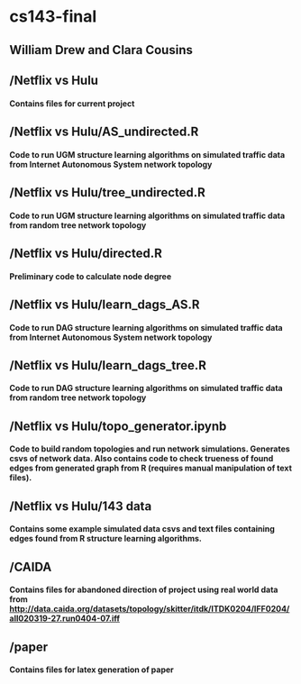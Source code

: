 # cs143-final
## William Drew and Clara Cousins

## /Netflix vs Hulu
#### Contains files for current project

## /Netflix vs Hulu/AS_undirected.R
#### Code to run UGM structure learning algorithms on simulated traffic data from Internet Autonomous System network topology

## /Netflix vs Hulu/tree_undirected.R
#### Code to run UGM structure learning algorithms on simulated traffic data from random tree network topology

## /Netflix vs Hulu/directed.R
#### Preliminary code to calculate node degree

## /Netflix vs Hulu/learn_dags_AS.R
#### Code to run DAG structure learning algorithms on simulated traffic data from Internet Autonomous System network topology

## /Netflix vs Hulu/learn_dags_tree.R
#### Code to run DAG structure learning algorithms on simulated traffic data from random tree network topology

## /Netflix vs Hulu/topo_generator.ipynb
#### Code to build random topologies and run network simulations. Generates csvs of network data. Also contains code to check trueness of found edges from generated graph from R (requires manual manipulation of text files).

## /Netflix vs Hulu/143 data
#### Contains some example simulated data csvs and text files containing edges found from R structure learning algorithms.

## /CAIDA
#### Contains files for abandoned direction of project using real world data from http://data.caida.org/datasets/topology/skitter/itdk/ITDK0204/IFF0204/all020319-27.run0404-07.iff

## /paper
#### Contains files for latex generation of paper


